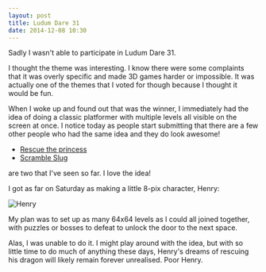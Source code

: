 ```yaml
---
layout: post
title: Ludum Dare 31
date: 2014-12-08 10:30
---
```

Sadly I wasn't able to participate in Ludum Dare 31.

I thought the theme was interesting. I know there were some complaints that it
was overly specific and made 3D games harder or impossible. It was actually one
of the themes that I voted for though because I thought it would be fun.

When I woke up and found out that was the winner, I immediately had the idea of
doing a classic platformer with multiple levels all visible on the screen at once.
I notice today as people start submitting that there are a few other people who had
the same idea and they do look awesome!

* [Rescue the princess](http://ludumdare.com/compo/ludum-dare-31/?action=preview&uid=41150)
* [Scramble Slug](http://ludumdare.com/compo/ludum-dare-31/?action=preview&uid=3553)

are two that I've seen so far. I love the idea!

I got as far on Saturday as making a little 8-pix character, Henry:

![Henry](http://www.subdimension.co.uk/files/2014-12-08-Ludum-Dare-31/henry.gif)

My plan was to set up as many 64x64 levels as I could all joined together, with 
puzzles or bosses to defeat to unlock the door to the next space.

Alas, I was unable to do it. I might play around with the idea, but with so little time
to do much of anything these days, Henry's dreams of rescuing his dragon will likely remain
forever unrealised. Poor Henry.